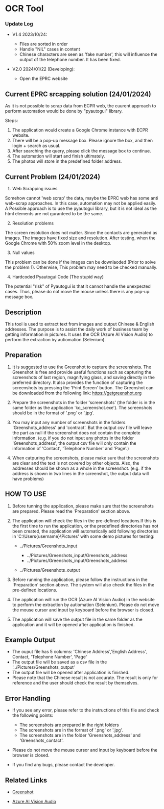# OCR Tool

### Update Log

- V1.4 2023/10/24:
  - Files are sorted in order
  - Handle "NIL" cases in content
  - Chinese characters are seen as 'fake number', this will influence the output of the telephone number. It has been fixed.

- V2.0 2024/01/22 (Developing):
  - Open the EPRC website


## Current EPRC srcapping solution (24/01/2024)

As it is not possible to scrap data from ECPR web, the cuurent approach to perform automation would be done by "pyautogui" library.

Steps:
1. The application would create a Google Chrome instance with ECPR website. 
2. There will be a pop-up message box. Please ignore the box, and then login + search as usual. 
3. After searching the query, please click the message box to continue.
4. The automation will start and finish ultimately.
5. The photos will store in the predefined folder address. 

## Current Problem (24/01/2024)
1. Web Scrapping issues

Somehow cannot 'web scrap' the data, maybe the EPRC web has some anti web-scrap approaches. In this case, automation may not be applied easily. A Possible approach is to use the pyautogui library, but it is not ideal as the html elements are not guranteed to be the same. 

2. Resolution problems

The screen resolution does not matter. Since the contacts are generated as images. The images have fixed size and resolution. After testing, when the Google Chrome with 50% zoom level in the desktop.

3. Null values

This problem can be done if the images can be downlaoded (Prior to solve the problem 1). 
Otherwise, This problem may need to be checked manually.

4. Hardcoded Pyautogui Code (The stupid way)

The potential "risk" of Pyautogui is that it cannot handle the unexpected cases. Thus, please do not move the mouse unless there is any pop-up message box.



## Description

This tool is used to extract text from images and output Chinese & English addresses. The purpose is to assist the daily work of business team by getting information in pictures. It uses the OCR (Azure AI Vision Audio) to perform the extraction by autiomation (Selenium).

## Preparation

1. It is suggested to use the Greenshot to capture the screenshots. The Greenshot is free and provide useful functions such as capturing the screenshots of last region, magnifying glass, and saving directly in the preferred directory. It also provides the function of capturing the screenshots by pressing the 'Print Screen' button. The Greenshot can be downloaded from the following link: https://getgreenshot.org

2. Prepare the screenshots in the folder 'screenshots' (the folder is in the same folder as the application 'ko_screenshot.exe'). The screenshots should be in the format of '.png' or '.jpg'.

3. You may input any number of screenshots in the folders 'Greenshots_address' and 'contract'. But the output csv file will leave the part as null if the screenshot does not contain the complete information. (e.g. if you do not input any photos in the folder 'Greenshots_address', the output csv file will only contain the information of 'Contact', 'Telephone Number' and 'Page'.)

4. When catpuring the screenshots, please make sure that the screenshots are clear and the text is not covered by other objects. Also, the addresses should be shown as a whole in the screenshot. (e.g. if the address is shown in two lines in the screenshot, the output data will have problems)

## HOW TO USE

1. Before tunning the application, please make sure that the screenshots are prepared. Please read the 'Preparation' section above.

2. The application will check the files in the pre-defined locations.If this is the first time to run the application, or the predefined directories has not been created, the application will automatically add following directories in 'C:\Users\{username}\Pictures\' with some demo pictures for testing:

   - ../Pictures/Greenshots_input

     - ../Pictures/Greenshots_input/Greenshots_address
     - ../Pictures/Greenshots_input/Greenshots_address

   - ../Pictures/Greenshots_output

3. Before running the application, please follow the instructions in the 'Preparation' section above. The system will also check the files in the pre-defined locations.

4. The application will run the OCR (Azure AI Vision Audio) in the website to perform the extraction by autiomation (Selenium). Please do not move the mouse cursor and input by keyboard before the browser is closed.

5. The application will save the output file in the same folder as the application and it will be opened after application is finished.

## Example Output

- The ouput file has 5 columns: 'Chinese Address','English Address', Contact, 'Telephone Number', 'Page'
- The output file will be saved as a csv file in the '../Pictures/Greenshots_output'
- The output file will be opened after application is finished.
- Please note that the Chinese result is not accurate. The result is only for reference and the user should check the result by themselves.

## Error Handling

- If you see any error, please refer to the instructions of this file and check the following points:

  - The screenshots are prepared in the right folders
  - The screenshots are in the format of '.png' or '.jpg'.
  - The screenshots are in the folder 'Greenshots_address' and 'Greenshots_contact'.

- Please do not move the mouse cursor and input by keyboard before the browser is closed.

- If you find any bugs, please contact the developer.

## Related Links

- <a href="https://getgreenshot.org/">Greenshot</a>

- <a href="https://portal.vision.cognitive.azure.com/demo/extract-text-from-images">Azure AI Vision Audio</a>







